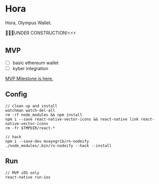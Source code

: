 # Hora
Hora, Olympus Wallet.

🔨🔨🔨UNDER CONSTRUCTION!⚡️⚡️⚡️

## MVP

- [ ] basic ethereum wallet
- [ ] kyber integration

[MVP Milestone is here.](https://github.com/Olympus-Labs/Hora/milestone/1)

## Config

```shell
// clean up and install
watchman watch-del-all
rm -rf node_modules && npm install
npm i --save react-native-vector-icons && react-native link react-native-vector-icons
rm -fr $TMPDIR/react-*

// hack
npm i --save-dev mvayngrib/rn-nodeify
./node_modules/.bin/rn-nodeify --hack --install
```

## Run

```shell
// MVP iOS only
react-native run-ios
```
